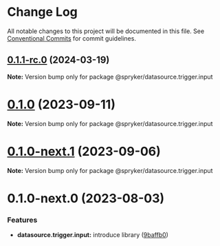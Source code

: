 # Change Log

All notable changes to this project will be documented in this file.
See [Conventional Commits](https://conventionalcommits.org) for commit guidelines.

## [0.1.1-rc.0](https://github.com/spryker/ui-components/compare/@spryker/datasource.trigger.input@0.1.0...@spryker/datasource.trigger.input@0.1.1-rc.0) (2024-03-19)

**Note:** Version bump only for package @spryker/datasource.trigger.input





# [0.1.0](https://github.com/spryker/ui-components/compare/@spryker/datasource.trigger.input@0.1.0-next.1...@spryker/datasource.trigger.input@0.1.0) (2023-09-11)

**Note:** Version bump only for package @spryker/datasource.trigger.input





# [0.1.0-next.1](https://github.com/spryker/ui-components/compare/@spryker/datasource.trigger.input@0.1.0-next.0...@spryker/datasource.trigger.input@0.1.0-next.1) (2023-09-06)

**Note:** Version bump only for package @spryker/datasource.trigger.input





# 0.1.0-next.0 (2023-08-03)


### Features

* **datasource.trigger.input:** introduce library ([9baffb0](https://github.com/spryker/ui-components/commit/9baffb0e0c76396bb90ca01919f7798461950dd9))
